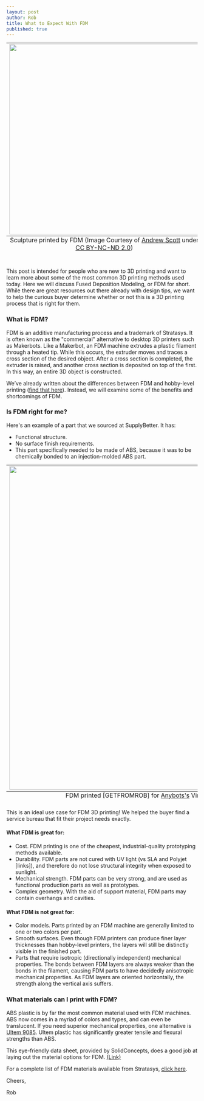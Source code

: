 ```yaml
--- 
layout: post
author: Rob
title: What to Expect With FDM
published: true
---
```


<table class="image" style="margin: auto;">
  <caption align="bottom">Sculpture printed by FDM (Image Courtesy of <a href="https://www.flickr.com/photos/afsart/4494997999/in/photolist-7Rd3iv-7Rd39p-7R5toq-7R2cKT-7VUKvS-7VULvj-dJGB9Q-dJB9VX-8dUAeE-fPSZWn-dEWhFq-dLk1HJ-dJGB3d-dJW18N-dKuJzn-dKAchd-7Rd4Yr-dFcR38-dGJdZo-dGCNxP-dJJ8hu-dF8TtV-dGCZ24-dFvBcE-dJ13a6-cuUuff-eaUmgn-aHhUQx-aHhUXM-6TrEz7-6TrEKN" target="_blank">Andrew Scott</a> under<a href="https://creativecommons.org/licenses/by-nc-nd/2.0/legalcode" target="_blank"> CC BY-NC-ND 2.0</a>)</caption>
<tr><td><img src="https://s3.amazonaws.com/supplybetter_images/Blog+Images/FDM_image.jpg" width="500"></td></tr>
</table>

<p><br>This post is intended for people who are new to 3D printing and want to learn more about some of the most common 3D printing methods used today. Here we will discuss Fused Deposition Modeling, or FDM for short. While there are great resources out there already with design tips, we want to help the curious buyer determine whether or not this is a 3D printing process that is right for them.</p>

<h3>What is FDM?</h3>
<p>FDM is an additive manufacturing process and a trademark of Stratasys. It is often known as the "commercial" alternative to desktop 3D printers such as Makerbots. Like a Makerbot, an FDM machine extrudes a plastic filament through a heated tip. While this occurs, the extruder moves and traces a cross section of the desired object. After a cross section is completed, the extruder is raised, and another cross section is deposited on top of the first. In this way, an entire 3D object is constructed.<p>

<p>We’ve already written about the differences between FDM and hobby-level printing (<a href="https://www.supplybetter.com/blog/choosing-fff-vs-fdm.html" target="_blank">find that here</a>). Instead, we will examine some of the benefits and shortcomings of FDM.<p>

<h3>Is FDM right for me?</h3>
<p>Here's an example of a part that we sourced at SupplyBetter. It has:</p>

<ul>
  <li>Functional structure.</li>
  <li>No surface finish requirements.</li>
  <li>This part specifically needed to be made of ABS, because it was to be chemically bonded to an injection-molded ABS part.</li>
</ul>

<table class="image" style="margin: auto;">
  <caption align="bottom">FDM printed [GETFROMROB] for <a href="https://www.anybots.com" target="_blank">Anybots's</a> Virtual Presence Robot, "QB".</caption>
<tr><td><img src="https://s3.amazonaws.com/supplybetter_images/Blog+Images/FDM_anybots.jpg" width="850"></td>
</tr>
</table>

<p>This is an ideal use case for FDM 3D printing! We helped the buyer find a service bureau that fit their project needs exactly.</p>

<h4>What FDM is great for:</h4>
<ul>
  <li>Cost. FDM printing is one of the cheapest, industrial-quality prototyping methods available.</li>
  <li>Durability. FDM parts are not cured with UV light (vs SLA and Polyjet [links]), and therefore do not lose structural integrity when exposed to sunlight.</li>
  <li>Mechanical strength. FDM parts can be very strong, and are used as functional production parts as well as prototypes.</li>
  <li>Complex geometry. With the aid of support material, FDM parts may contain overhangs and cavities.</li>
</ul>

<h4>What FDM is not great for:</h4>
<ul>
<li>Color models. Parts printed by an FDM machine are generally limited to one or two colors per part.</li>
<li>Smooth surfaces. Even though FDM printers can produce finer layer thicknesses than hobby-level printers, the layers will still be distinctly visible in the finished part.</li>
<li>Parts that require isotropic (directionally independent) mechanical properties. The bonds between FDM layers are always weaker than the bonds in the filament, causing FDM parts to have decidedly anisotropic mechanical properties. As FDM layers are oriented horizontally, the strength along the vertical axis suffers.
</li>
</ul>

<h3>What materials can I print with FDM?</h3>
<p>ABS plastic is by far the most common material used with FDM machines. ABS now comes in a myriad of colors and types, and can even be translucent. If you need superior mechanical properties, one alternative is <a href="http://www.modernplastics.com/pdf/mp-great-opportunities-aircraft-industry-brochure1.pdf" target="_blank">Ultem 9085</a>. Ultem plastic has significantly greater tensile and flexural strengths than ABS.</p>

<p>This eye-friendly data sheet, provided by SolidConcepts, does a good job at laying out the material options for FDM. <a href="http://www.solidconcepts.com/materials/fdm-materials/" target="_blank">(Link)</a></p>

<p>For a complete list of FDM materials available from Stratasys, <a href="http://www.stratasys.com/materials/fdm/compare-fdm-materials" target="_blank">click here</a>.

Cheers,

Rob